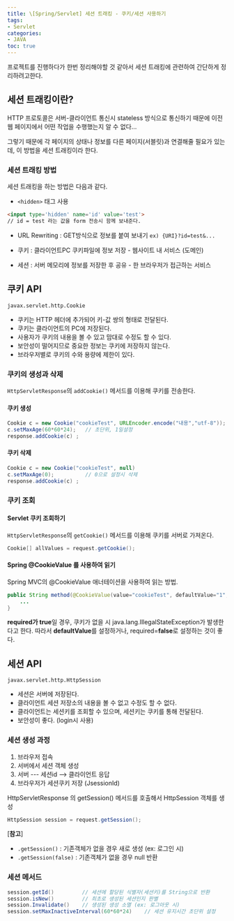 ```yaml
---
title: \[Spring/Servlet] 세션 트래킹 - 쿠키/세션 사용하기 
tags:
- Servlet
categories:
- JAVA
toc: true
---
```


프로젝트를 진행하다가 한번 정리해야할 것 같아서
세션 트래킹에 관련하여 간단하게 정리하려고한다.


## 세션 트래킹이란?

HTTP 프로토콜은 서버-클라이언트 통신시 stateless 방식으로 통신하기 때문에
이전 웹 페이지에서 어떤 작업을 수행했는지 알 수 없다...

그렇기 때문에 각 페이지의 상태나 정보를 다른 페이지(서블릿)과 연결해줄 필요가 있는데,
이 방법을 세션 트래킹이라 한다.


### 세션 트래킹 방법

세션 트래킹을 하는 방법은 다음과 같다.

* `<hidden>` 태그 사용
```html
<input type='hidden' name='id' value='test'>
// id = test 라는 값을 form 전송시 함께 보내준다.
```

* URL Rewriting : GET방식으로 정보를 붙여 보내기
`ex) {URI}?id=test&...`

* 쿠키 : 클라이언트PC 쿠키파일에 정보 저장 - 웹사이트 내 서비스 (도메인)

* 세션 : 서버 메모리에 정보를 저장한 후 공유 - 한 브라우저가 접근하는 서비스 


## 쿠키 API

`javax.servlet.http.Cookie`

- 쿠키는 HTTP 헤더에 추가되어 키-값 쌍의 형태로 전달된다.
- 쿠키는 클라이언트의 PC에 저장된다.
- 사용자가 쿠키의 내용을 볼 수 있고 맘대로 수정도 할 수 있다.
- 보안성이 떨어지므로 중요한 정보는 쿠키에 저장하지 않는다.
- 브라우저별로 쿠키의 수와 용량에 제한이 있다.


### 쿠키의 생성과 삭제

`HttpServletResponse`의 `addCookie()` 메서드를 이용해 쿠키를 전송한다.

#### 쿠키 생성 

```java
Cookie c = new Cookie("cookieTest", URLEncoder.encode("내용","utf-8")); // 한글일 경우
c.setMaxAge(60*60*24);   // 초단위, 1일설정
response.addCookie(c) ;  
```

#### 쿠키 삭제

```java
Cookie c = new Cookie("cookieTest", null)
c.setMaxAge(0);          // 0으로 설정시 삭제
response.addCookie(c) ;  
```


### 쿠키 조회

#### Servlet 쿠키 조회하기

`HttpServletResponse`의 `getCookie()` 메서드를 이용해 쿠키를 서버로 가져온다.

```java
Cookie[] allValues = request.getCookie();
```


#### Spring @CookieValue 를 사용하여 읽기

Spring MVC의 @CookieValue 애너테이션을 사용하여 읽는 방법.

```java
public String method(@CookieValue(value="cookieTest", defaultValue="1", required=true) String value) {
    ...
}
```

**required가 true**일 경우, 쿠키가 없을 시 java.lang.IllegalStateException가 발생한다고 한다.
따라서 **defaultValue**를 설정하거나, required=**false**로 설정하는 것이 좋다.


## 세션 API

`javax.servlet.http.HttpSession`

- 세션은 서버에 저장된다.
- 클라이언트 세션 저장소의 내용을 볼 수 없고 수정도 할 수 없다.
- 클라이언트는 세션키를 조회할 수 있으며, 세션키는 쿠키를 통해 전달된다.
- 보안성이 좋다. (login시 사용)

### 세션 생성 과정

1. 브라우저 접속
2. 서버에서 세션 객체 생성
3. 서버 --- 세션id --> 클라이언트 응답
4. 브라우저가 세션쿠키 저장 (JsessionId)

HttpServletResponse 의 getSession() 메서드를 호출해서 HttpSession 객체를 생성

```java
HttpSession session = request.getSession();
```

[**참고**]
- `.getSession()` : 기존객체가 없을 경우 새로 생성 (ex: 로그인 시)
- `.getSession(false)` : 기존객체가 없을 경우 null 반환


### 세션 메서드

```java
session.getId()         // 세션에 할당된 식별자(세션키)를 String으로 반환
session.isNew()         // 최초로 생성된 세션인지 판별
session.Invalidate()    // 생성된 생성 소멸 (ex: 로그아웃 시)
session.setMaxInactiveInterval(60*60*24)    // 세션 유지시간 초단위 설정
```